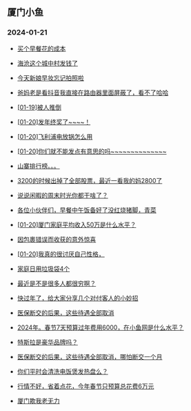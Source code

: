 ## 厦门小鱼 
### 2024-01-21

+ [买个早餐花的成本](http://bbs.xmfish.com/read-htm-tid-18137989.html)

+ [海沧这个城中村发钱了](http://bbs.xmfish.com/read-htm-tid-18137975.html)

+ [今天新娘早妆忘记拍照啦](http://bbs.xmfish.com/read-htm-tid-18138025.html)

+ [爸妈老是看抖音我直接在路由器里面屏蔽了，看不了哈哈](http://bbs.xmfish.com/read-htm-tid-18138115.html)

+ [[01-19]被人推倒](http://bbs.xmfish.com/read-htm-tid-18137974.html)

+ [[01-20]发年终奖了~~~~！](http://bbs.xmfish.com/read-htm-tid-18138087.html)

+ [[01-20]飞利浦电放锅怎么用](http://bbs.xmfish.com/read-htm-tid-18138061.html)

+ [[01-20]你们就不能发点有意思的吗~~~~~~~~~~~~~~](http://bbs.xmfish.com/read-htm-tid-18138095.html)

+ [山寨排行榜。。。](http://bbs.xmfish.com/read-htm-tid-18138083.html)

+ [3200的时候出掉了全部股票，最近一看我的妈2800了](http://bbs.xmfish.com/read-htm-tid-18138067.html)

+ [说说闲暇的周末时光你都干啥了？](http://bbs.xmfish.com/read-htm-tid-18138119.html)

+ [各位小伙伴们，早餐中午饭备好了没红烧猪脚，青菜](http://bbs.xmfish.com/read-htm-tid-18137993.html)

+ [[01-20]厦门家庭平均收入50万是什么水平？](http://bbs.xmfish.com/read-htm-tid-18138141.html)

+ [因包裹错误而收获的意外惊喜](http://bbs.xmfish.com/read-htm-tid-18138149.html)

+ [[01-20]我真的很讨厌自己性格，](http://bbs.xmfish.com/read-htm-tid-18138179.html)

+ [家庭日用垃圾袋4个](http://bbs.xmfish.com/read-htm-tid-18138003.html)

+ [最近是不是很多人都很穷啊？](http://bbs.xmfish.com/read-htm-tid-18138276.html)

+ [快过年了，给大家分享几个对付客人的小妙招](http://bbs.xmfish.com/read-htm-tid-18138253.html)

+ [医保断交的后果，这些待遇全部取消](http://bbs.xmfish.com/read-htm-tid-18138320.html)

+ [2024年。春节7天预算过年费用6000，在小鱼网是什么水平？](http://bbs.xmfish.com/read-htm-tid-18138344.html)

+ [特斯拉是豪华品牌吗？](http://bbs.xmfish.com/read-htm-tid-18138257.html)

+ [医保断交的后果，这些待遇全部取消，哪怕断交一个月](http://bbs.xmfish.com/read-htm-tid-18138320.html)

+ [你们平时会清洗电饭煲发热盘么？](http://bbs.xmfish.com/read-htm-tid-18138175.html)

+ [行情不好，省着点花，今年春节只预算总花费6万元](http://bbs.xmfish.com/read-htm-tid-18138295.html)

+ [厦门欺我老无力](http://bbs.xmfish.com/read-htm-tid-18138203.html)

